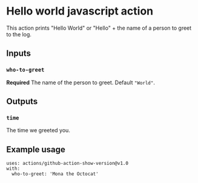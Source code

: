 # Hello world javascript action

This action prints "Hello World" or "Hello" + the name of a person to greet to the log.

## Inputs

### `who-to-greet`

**Required** The name of the person to greet. Default `"World"`.

## Outputs

### `time`

The time we greeted you.

## Example usage 

```
uses: actions/github-action-show-version@v1.0
with:
  who-to-greet: 'Mona the Octocat'
```